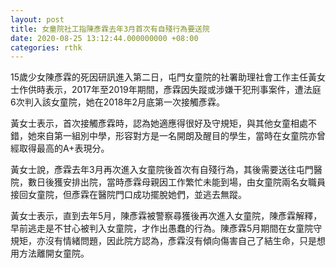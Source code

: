 ```yaml
---
layout: post
title: 女童院社工指陳彥霖去年3月首次有自殘行為要送院
date: 2020-08-25 13:12:44.000000000 +08:00
categories: rthk
---
```


15歲少女陳彥霖的死因研訊進入第二日，屯門女童院的社署助理社會工作主任黃女士作供時表示，2017年至2019年期間，彥霖因失蹤或涉嫌干犯刑事案件，遭法庭6次判入該女童院，她在2018年2月底第一次接觸彥霖。

黃女士表示，首次接觸彥霖時，認為她適應得很好及守規矩，與其他女童相處不錯，她來自第一組別中學，形容對方是一名開朗及醒目的學生，當時在女童院亦曾經取得最高的A+表現分。

黃女士說，彥霖去年3月再次進入女童院後首次有自殘行為，其後需要送往屯門醫院，數日後獲安排出院，當時彥霖母親因工作繁忙未能到場，由女童院兩名女職員接回女童院，但彥霖在醫院門口成功擺脫她們，並逃去無蹤。

黃女士表示，直到去年5月，陳彥霖被警察尋獲後再次進入女童院，陳彥霖解釋，早前逃走是不甘心被判入女童院，才作出愚蠢的行為。陳彥霖5月期間在女童院守規矩，亦沒有情緒問題，因此院方認為，彥霖沒有傾向傷害自己了結生命，只是想用方法離開女童院。

